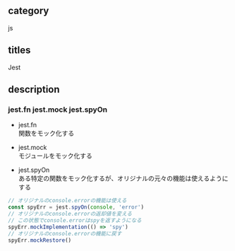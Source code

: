 ## category

js

## titles

Jest

## description

### jest.fn jest.mock jest.spyOn

- jest.fn  
  関数をモック化する

- jest.mock  
  モジュールをモック化する

- jest.spyOn  
  ある特定の関数をモック化するが、オリジナルの元々の機能は使えるようにする

```js
// オリジナルのconsole.errorの機能は使える
const spyErr = jest.spyOn(console, 'error')
// オリジナルのconsole.errorの返却値を変える
// この状態でconsole.errorはspyを返すようになる
spyErr.mockImplementation(() => 'spy')
// オリジナルのconsole.errorの機能に戻す
spyErr.mockRestore()
```

